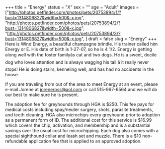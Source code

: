 +++
title = "Energy"
status = "X"
sex = ""
age = "Adult"
images = ["http://photos.petfinder.com/photos/pets/20753894/1/?bust=1314806827&width=500&-x.jpg",
"http://photos.petfinder.com/photos/pets/20753894/2/?bust=1314806827&width=500&-x.jpg",
"http://photos.petfinder.com/photos/pets/20753894/3/?bust=1314806827&width=500&-x.jpg",
]
draft = false
slug = "Energy"
+++
Here is Wind Energy, a beautiful champagne brindle.  His trainer called him Energy or E.  His date of birth is 1-27-07, so he is 4 1/2.  Energy is getting along well with the foster familyâs cat and two dogs.  He is a sweet, docile dog who loves attention and is always wagging his tail â it really never stops! He is doing stairs, kenneling well, and has had no accidents in the house. 


If you are traveling from out of the area to meet Energy at an event, please e-mail Jorene at joreneross@aol.com or call 515-967-6564 and we will do our best to make sure he is present.

The adoption fee for greyhounds through HGA is $250. This fee pays for medical costs including spay/neuter surgery, shots, parasite treatments, and teeth cleaning. HGA also microchips every greyhound prior to adoption as a permanent form of ID. The additional cost for this service is $16.99 which covers the chip, activation, and membership and is a substantial savings over the usual cost for microchipping. Each dog also comes with a special sighthound collar and leash set and muzzle. There is a $10 non-refundable application fee that is applied to an approved adoption.

